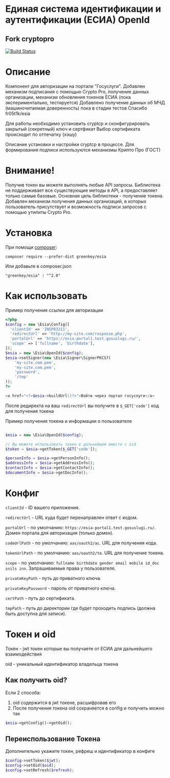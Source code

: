 # Единая система идентификации и аутентификации (ЕСИА) OpenId

## Fork cryptopro

[![Build Status](https://travis-ci.org/fr05t1k/esia.svg?branch=master)](https://travis-ci.org/fr05t1k/esia)

# Описание

Компонент для авторизации на портале "Госуслуги". Добавлен механизм подписания с помощью Crypto Pro, получение данных
организации, механизм обновления токенов ЕСИА (пока экспериментально, тестируется)
Добавлено получение данных об МЧД (машиночитаемая доверенность) пока в стадии тестов
Спасибо fr05t1k/esia

Для работы необходимо установить cryptcp и сконфигурировать закрытый (секретный) ключ и сертфикат Выбор сертификата
происходит по отпечатку (хэшу)

Описание установки и настройки cryptcp в процессе. Для формирования подписи используются механизмы Крипто Про (ГОСТ)

# Внимание!

Получив токен вы можете выполнять любые API запросы. Библиотека не поддерживает все существующие методы в API, а
предоставляет только самые базовые. Основная цель библиотеки - получение токена. Добавлен механизм получения данных
организаций, в которых пользователь присутствует и возможность подписи запросов с помощью утилиты Crypto Pro.

# Установка

При помощи [composer](https://getcomposer.org/download/):

```
composer require --prefer-dist greenkey/esia
```

Или добавьте в composer.json

```
"greenkey/esia" : "^2.0"
```

# Как использовать

Пример получения ссылки для авторизации

```php
<?php 
$config = new \Esia\Config([
  'clientId' => 'INSP03211',
  'redirectUrl' => 'http://my-site.com/response.php',
  'portalUrl' => 'https://esia-portal1.test.gosuslugi.ru/',
  'scope' => ['fullname', 'birthdate'],
]);
$esia = new \Esia\OpenId($config);
$esia->setSigner(new \Esia\Signer\SignerPKCS7(
    'my-site.com.pem',
    'my-site.com.pem',
    'password',
    '/tmp'
));
?>

<a href="<?=$esia->buildUrl()?>">Войти через портал госуслуги</a>
```

После редиректа на ваш `redirectUrl` вы получите в `$_GET['code']` код для получения токена

Пример получения токена и информации о пользователе

```php

$esia = new \Esia\OpenId($config);

// Вы можете использовать токен в дальнейшем вместе с oid 
$token = $esia->getToken($_GET['code']);

$personInfo = $esia->getPersonInfo();
$addressInfo = $esia->getAddressInfo();
$contactInfo = $esia->getContactInfo();
$documentInfo = $esia->getDocInfo();

```

# Конфиг

`clientId` - ID вашего приложения.

`redirectUrl` - URL куда будет перенаправлен ответ с кодом.

`portalUrl` - по умолчанию: `https://esia-portal1.test.gosuslugi.ru/`. Домен портала для авторизация (только домен).

`codeUrlPath` - по умолчанию: `aas/oauth2/ac`. URL для получения кода.

`tokenUrlPath` - по умолчанию: `aas/oauth2/te`. URL для получение токена.

`scope` - по умолчанию: `fullname birthdate gender email mobile id_doc snils inn`. Запрашиваемые права у пользователя.

`privateKeyPath` - путь до приватного ключа.

`privateKeyPassword` - пароль от приватного ключа.

`certPath` - путь до сертификата.

`tmpPath` - путь до директории где будет проходить подпись (должна быть доступна для записи).

# Токен и oid

Токен - jwt токен которые вы получаете от ЕСИА для дальнейшего взаимодействия

oid - уникальный идентификатор владельца токена

## Как получить oid?

Если 2 способа:

1. oid содержится в jwt токене, расшифровав его
2. После получения токена oid сохраняется в config и получить можно так

```php
$esia->getConfig()->getOid();
```

## Переиспользование Токена

Дополнительно укажите токен, рефреш и идентификатор в конфиге

```php
$config->setToken($jwt);
$config->setOid($oid);
$config->setRefresh($refresh);
```
